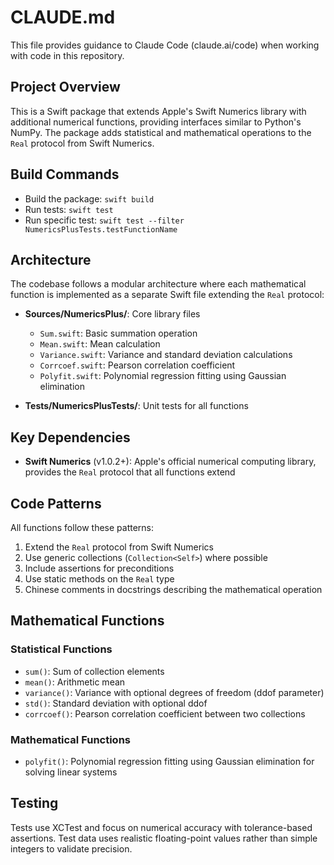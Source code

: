 # CLAUDE.md

This file provides guidance to Claude Code (claude.ai/code) when working with code in this repository.

## Project Overview

This is a Swift package that extends Apple's Swift Numerics library with additional numerical functions, providing interfaces similar to Python's NumPy. The package adds statistical and mathematical operations to the `Real` protocol from Swift Numerics.

## Build Commands

- Build the package: `swift build`
- Run tests: `swift test`
- Run specific test: `swift test --filter NumericsPlusTests.testFunctionName`

## Architecture

The codebase follows a modular architecture where each mathematical function is implemented as a separate Swift file extending the `Real` protocol:

- **Sources/NumericsPlus/**: Core library files
  - `Sum.swift`: Basic summation operation
  - `Mean.swift`: Mean calculation
  - `Variance.swift`: Variance and standard deviation calculations
  - `Corrcoef.swift`: Pearson correlation coefficient
  - `Polyfit.swift`: Polynomial regression fitting using Gaussian elimination

- **Tests/NumericsPlusTests/**: Unit tests for all functions

## Key Dependencies

- **Swift Numerics** (v1.0.2+): Apple's official numerical computing library, provides the `Real` protocol that all functions extend

## Code Patterns

All functions follow these patterns:
1. Extend the `Real` protocol from Swift Numerics
2. Use generic collections (`Collection<Self>`) where possible
3. Include assertions for preconditions
4. Use static methods on the `Real` type
5. Chinese comments in docstrings describing the mathematical operation

## Mathematical Functions

### Statistical Functions
- `sum()`: Sum of collection elements
- `mean()`: Arithmetic mean
- `variance()`: Variance with optional degrees of freedom (ddof parameter)
- `std()`: Standard deviation with optional ddof
- `corrcoef()`: Pearson correlation coefficient between two collections

### Mathematical Functions
- `polyfit()`: Polynomial regression fitting using Gaussian elimination for solving linear systems

## Testing

Tests use XCTest and focus on numerical accuracy with tolerance-based assertions. Test data uses realistic floating-point values rather than simple integers to validate precision.